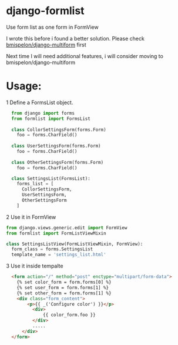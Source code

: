 # django-formlist

Use form list as one form in FormView

I wrote this before i found a better solution.
Please check [bmispelon/django-multiform](https://github.com/bmispelon/django-multiform) first

Next time I will need additional features, i will consider moving to bmispelon/django-multiform

# Usage:

1 Define a FormsList object.
  ```python
    from django import forms
    from formlist import FormsList
    
    class CollorSettingsForm(forms.Form)
      foo = forms.CharField()
    
    class UserSettingsForm(forms.Form)
      foo = forms.CharField()
      
    class OtherSettingsForm(forms.Form)
      foo = forms.CharField()
  
    class SettingsList(FormsList):
      forms_list = [
        CollorSettingsForm,
        UserSettingsForm,
        OtherSettingsForm
      ]
  ```

2 Use it in FormView
  ```python
  from django.views.generic.edit import FormView
  from formlist import FormListViewMixin
  
  class SettingsListView(FormListViewMixin, FormView):
    form_class = forms.SettingsList
    template_name = 'settings_list.html'
  ```

3 Use it inside tempalte
  ```html
	<form action="/" method="post" enctype="multipart/form-data">
	  {% set color_form = form.forms[0] %}
	  {% set user_form = form.forms[1] %}
	  {% set other_form = form.forms[1] %}
	  <div class="form_content">
		  <p>{{ _('Configure color') }}</p>
			<div>
				{{ color_form.foo }}
			</div>
			.....
		</div>
	</form>
  ```
